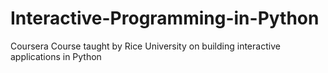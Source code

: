 # Interactive-Programming-in-Python
Coursera Course taught by Rice University on building interactive applications in Python
